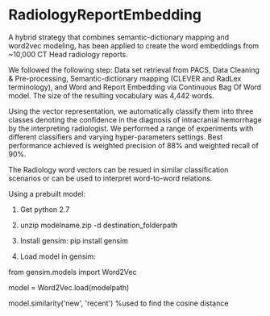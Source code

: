 # RadiologyReportEmbedding

A hybrid strategy that combines semantic-dictionary mapping and word2vec modeling, has been applied to create the word embeddings from ~10,000 CT Head radiology reports.  

We followed the following step: Data set retrieval from PACS, Data Cleaning & Pre-processing, Semantic-dictionary mapping (CLEVER and RadLex terminology), and Word and Report Embedding via Continuous Bag Of Word model. The size of the resulting vocabulary was 4,442 words.

Using the vector representation, we automatically classify them into three classes denoting the confidence in the diagnosis of intracranial hemorrhage by the interpreting radiologist. We performed a range of experiments with different classifiers and varying hyper-parameters settings. Best performance achieved is weighted precision of 88% and weighted recall of 90%. 

The Radiology word vectors can be resued in similar classification scenarios or can be used to interpret word-to-word relations.


Using a prebuilt model:

1. Get python 2.7

2. unzip modelname.zip -d destination_folderpath

3. Install gensim: pip install gensim


4. Load model in gensim:

  from gensim.models import Word2Vec

  model = Word2Vec.load(modelpath)

  model.similarity('new', 'recent') %used to find the cosine distance

